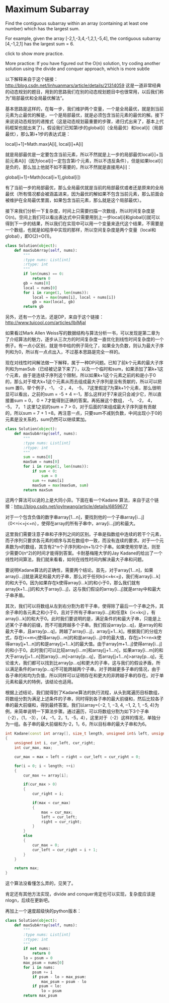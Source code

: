 # Maximum Subarray

Find the contiguous subarray within an array (containing at least one number) which has the largest sum.

For example, given the array [-2,1,-3,4,-1,2,1,-5,4],
the contiguous subarray [4,-1,2,1] has the largest sum = 6.

click to show more practice.

More practice:
If you have figured out the O(n) solution, try coding another solution using the divide and conquer approach, which is more subtle

以下解释来自于这个链接：http://blog.csdn.net/linhuanmars/article/details/21314059
这是一道非常经典的动态规划的题目，用到的思路我们在别的动态规划题目中也很常用，以后我们称为”局部最优和全局最优解法“。

基本思路是这样的，在每一步，我们维护两个变量，一个是全局最优，就是到当前元素为止最优的解是，一个是局部最优，就是必须包含当前元素的最优的解。接下来说说动态规划的递推式（这是动态规划最重要的步骤，递归式出来了，基本上代码框架也就出来了）。假设我们已知第i步的global[i]（全局最优）和local[i]（局部最优），那么第i+1步的表达式是：

local[i+1]=Math.max(A[i], local[i]+A[i]

就是局部最优是一定要包含当前元素，所以不然就是上一步的局部最优local[i]+当前元素A[i]（因为local[i]一定包含第i个元素，所以不违反条件），但是如果local[i]是负的，那么加上他就不如不需要的，所以不然就是直接用A[i]：

global[i+1]=Math(local[i+1],global[i])

有了当前一步的局部最优，那么全局最优就是当前的局部最优或者还是原来的全局最优（所有情况都会被涵盖进来，因为最优的解如果不包含当前元素，那么前面会被维护在全局最优里面，如果包含当前元素，那么就是这个局部最优）。

接下来我们分析一下复杂度，时间上只需要扫描一次数组，所以时间复杂度是O(n)。空间上我们可以看出表达式中只需要用到上一步local[i]和global[i]就可以得到下一步的结果，所以我们在实现中可以用一个变量来迭代这个结果，不需要是一个数组，也就是如程序中实现的那样，所以空间复杂度是两个变量（local和global），即O(2)=O(1)。

```python
class Solution(object):
    def maxSubArray(self, nums):
        """
        :type nums: List[int]
        :rtype: int
        """
        if len(nums) == 0:
            return 0
        gb = nums[0]
        local = nums[0]
        for i in range(1, len(nums)):
            local = max(nums[i], local + nums[i])
            gb = max(local, gb)
        return gb
```

另外，还有一个方法，还是DP，来自于这个链接：http://www.tuicool.com/articles/IbiMjaI

如果看过Mark Allen Weiss写的数据结构与算法分析一书，可以发现是第二章为了介绍算法的魅力，逐步从三次方的时间复杂度一直优化到线性时间复杂度的一个例子。有一点小区别，就是书中给的例子简化了，如果全为负数，则认为最大子序列和为0，所以有一点点出入，不过基本思路是完全一样的。

现在对线性时间解法做一下解释，属于一种DP问题。已知了前k个元素的最大子序列和为maxSub（已经被记录下来了），以及一个临时和sum，如果添加了第k+1这个元素，由于是连续子序列这个限制，所以如果k+1这个元素之前的和是小于0的，那么对于增大k+1这个元素从而去组成最大子序列是没有贡献的，所以可以把sum 置0。举个例子，-1， -2 ，4， -5， 7这里假定7为第k+1个元素，那么很明显可以看出，之前的sum = -5 + 4 =-1，那么这样对于7来说只会减少它，所以直接置sum = 0， 0 + 7才能得到正确的答案。再拓展这个数组， -1， -2， 4， -5， 7， 1 这里1之前的sum = 7 > 0，对于后面的1来组成最大子序列是有贡献的，所以sum = 7 + 1 =8。再注意一点，只要sum不减到负数，中间出现小于0的元素是没关系的，sum仍然可以继续累加。

```python
class Solution(object):
    def maxSubArray(self, nums):
        """
        :type nums: List[int]
        :rtype: int
        """
        sum = nums[0]
        maxSum = nums[0]
        for i in range(1, len(nums)):
            if sum < 0:
                sum = 0
            sum += nums[i]
            maxSum = max(maxSum, sum)
        return maxSum
```
这两个算法可以说的上是大同小异。下面在看一个Kadane 算法，来自于这个链接：http://blog.csdn.net/joylnwang/article/details/6859677

对于一个包含负值的数字串array[1...n]，要找到他的一个子串array[i...j]（0<=i<=j<=n），使得在array的所有子串中，array[i...j]的和最大。

这里我们需要注意子串和子序列之间的区别。子串是指数组中连续的若干个元素，而子序列只要求各元素的顺序与其在数组中一致，而没有连续的要求。对于一个元素数为n的数组，其含有2^n个子序列和n(n+1)/2个子串。如果使用穷举法，则至少需要O(n^2)的时间才能得到答案。卡耐基梅隆大学的Jay Kadane的给出了一个线性时间算法，我们就来看看，如何在线性时间内解决最大子串和问题。

要说明Kadane算法的正确性，需要两个结论。首先，对于array[1...n]，如果array[i...j]就是满足和最大的子串，那么对于任何k(i<=k<=j)，我们有array[i...k]的和大于0。因为如果存在k使得array[i...k]的和小于0，那么我们就有array[k+1...j]的和大于array[i...j]，这与我们假设的array[i...j]就是array中和最大子串矛盾。

其次，我们可以将数组从左到右分割为若干子串，使得除了最后一个子串之外，其余子串的各元素之和小于0，且对于所有子串array[i...j]和任意k（i<=k<j），有array[i...k]的和大于0。此时我们要说明的是，满足条件的和最大子串，只能是上述某个子串的前缀，而不可能跨越多个子串。我们假设array[p...q]，是array的和最大子串，且array[p...q]，跨越了array[i...j]，array[j+1...k]。根据我们的分组方式，存在i<=m<j使得array[i...m]的和是array[i...j]中的最大值，存在j+1<=n<k使得array[j+1...n]的和是array[j+1...k]的最大值。由于array[m+1...j]使得array[i...j]的和小于0。此时我们可以比较array[i...m]和array[j+1...n]，如果array[i...m]的和大于array[j+1...n]则array[i...m]>array[p...q]，否array[j+1...n]>array[p...q]，无论谁大，我们都可以找到比array[p...q]和更大的子串，这与我们的假设矛盾，所以满足条件的array[p...q]不可能跨越两个子串。对于跨越更多子串的情况，由于各子串的和均为负值，所以同样可以证明存在和更大的非跨越子串的存在。对于单元素和最大的特例，该结论也适用。

根据上述结论，我们就得到了Kadane算法的执行流程，从头到尾遍历目标数组，将数组分割为满足上述条件的子串，同时得到各子串的最大前缀和，然后比较各子串的最大前缀和，得到最终答案。我们以array={−2, 1, −3, 4, −1, 2, 1, −5, 4}为例，来简单说明一下算法步骤。通过遍历，可以将数组分割为如下3个子串（-2），（1，-3），（4，-1，2，1，-5，4），这里对于（-2）这样的情况，单独分为一组。各子串的最大前缀和为-2，1，6，所以目标串的最大子串和为6。


```cpp
int Kadane(const int array[], size_t length, unsigned int& left, unsigned int& right)  
{  
    unsigned int i, cur_left, cur_right;  
    int cur_max, max;  

    cur_max = max = left = right = cur_left = cur_right = 0;  

    for(i = 0; i < length; ++i)  
    {  
        cur_max += array[i];  

        if(cur_max > 0)  
        {  
            cur_right = i;  

            if(max < cur_max)  
            {  
                max = cur_max;  
                left = cur_left;  
                right = cur_right;  
            }  
        }  
        else  
        {  
            cur_max = 0;  
            cur_left = cur_right = i + 1;  
        }  
    }  

    return max;  
}  

```

这个算法没看懂怎么弄的，见笑了。

肯定还有其他方法实现，divide and conquer肯定也可以实现，复杂度应该是nlogn，后续在更新吧。

再加上一个速度超级快的python版本：

```python
class Solution(object):
    def maxSubArray(self, nums):
        """
        :type nums: List[int]
        :rtype: int
        """
        if not nums:
            return 0
        lo = psum = 0
        max_psum = nums[0]
        for i in nums:
            psum += i
            if psum - lo > max_psum:
                max_psum = psum - lo
            if psum < lo:
                lo = psum
        return max_psum
```
